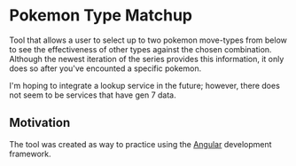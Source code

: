 # Pokemon Type Matchup

Tool that allows a user to select up to two pokemon move-types from below to see the effectiveness of other types against the chosen combination.
Although the newest iteration of the series provides this information, it only does so after you've encounted a specific pokemon.

I'm hoping to integrate a lookup service in the future; however, there does not seem to be services that have gen 7 data.

## Motivation
The tool was created as way to practice using the [Angular](https://angular.io/) development framework. 